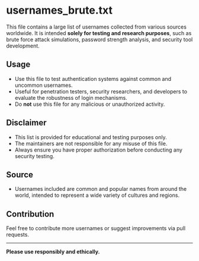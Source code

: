 # usernames_brute.txt

This file contains a large list of usernames collected from various sources worldwide. It is intended **solely for testing and research purposes**,  such as brute force attack simulations, password strength analysis, and security tool development.

## Usage
- Use this file to test authentication systems against common and uncommon usernames.
- Useful for penetration testers, security researchers, and developers to evaluate the robustness of login mechanisms.
- Do **not** use this file for any malicious or unauthorized activity.

## Disclaimer
- This list is provided for educational and testing purposes only.
- The maintainers are not responsible for any misuse of this file.
- Always ensure you have proper authorization before conducting any security testing.

## Source
- Usernames included are common and popular names from around the world, intended to represent a wide variety of cultures and regions.

## Contribution
Feel free to contribute more usernames or suggest improvements via pull requests.

---
**Please use responsibly and ethically.**
